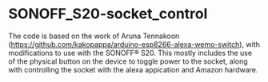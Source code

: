 # SONOFF_S20-socket_control
The code is based on the work of Aruna Tennakoon (https://github.com/kakopappa/arduino-esp8266-alexa-wemo-switch), with modifications to use with the SONOFF® S20. This mostly includes the use of the physical button on the device to toggle power to the socket, along with controlling the socket with the alexa appication and Amazon hardware.
